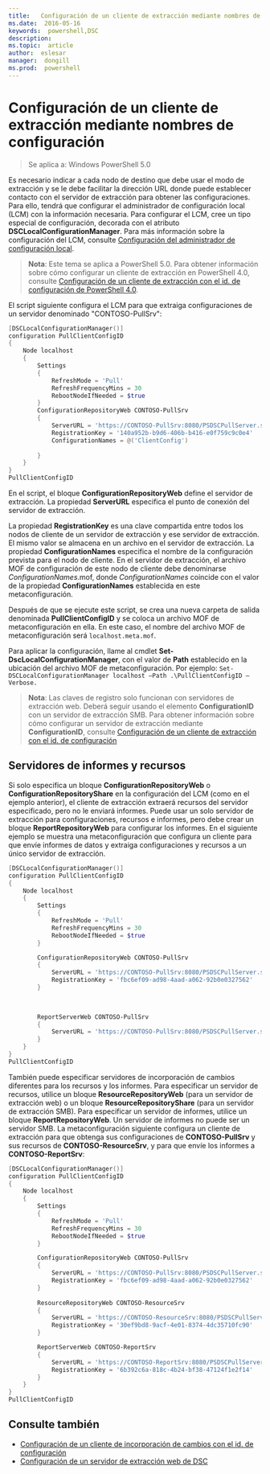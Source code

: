 ```yaml
---
title:   Configuración de un cliente de extracción mediante nombres de configuración
ms.date:  2016-05-16
keywords:  powershell,DSC
description:  
ms.topic:  article
author:  eslesar
manager:  dongill
ms.prod:  powershell
---
```


# Configuración de un cliente de extracción mediante nombres de configuración

> Se aplica a: Windows PowerShell 5.0

Es necesario indicar a cada nodo de destino que debe usar el modo de extracción y se le debe facilitar la dirección URL donde puede establecer contacto con el servidor de extracción para obtener las configuraciones. Para ello, tendrá que configurar el administrador de configuración local (LCM) con la información necesaria. Para configurar el LCM, cree un tipo especial de configuración, decorada con el atributo **DSCLocalConfigurationManager**. Para más información sobre la configuración del LCM, consulte [Configuración del administrador de configuración local](metaConfig.md).

> **Nota**: Este tema se aplica a PowerShell 5.0. Para obtener información sobre cómo configurar un cliente de extracción en PowerShell 4.0, consulte [Configuración de un cliente de extracción con el id. de configuración de PowerShell 4.0](pullClientConfigID4.md).

El script siguiente configura el LCM para que extraiga configuraciones de un servidor denominado "CONTOSO-PullSrv":

```powershell
[DSCLocalConfigurationManager()]
configuration PullClientConfigID
{
    Node localhost
    {
        Settings
        {
            RefreshMode = 'Pull'
            RefreshFrequencyMins = 30 
            RebootNodeIfNeeded = $true
        }
        ConfigurationRepositoryWeb CONTOSO-PullSrv
        {
            ServerURL = 'https://CONTOSO-PullSrv:8080/PSDSCPullServer.svc'
            RegistrationKey = '140a952b-b9d6-406b-b416-e0f759c9c0e4'
            ConfigurationNames = @('ClientConfig')
            
        }      
    }
}
PullClientConfigID
```

En el script, el bloque **ConfigurationRepositoryWeb** define el servidor de extracción. La propiedad **ServerURL** especifica el punto de conexión del servidor de extracción.

La propiedad **RegistrationKey** es una clave compartida entre todos los nodos de cliente de un servidor de extracción y ese servidor de extracción. El mismo valor se almacena en un archivo en el servidor de extracción. La propiedad **ConfigurationNames** especifica el nombre de la configuración prevista para el nodo de cliente. En el servidor de extracción, el archivo MOF de configuración de este nodo de cliente debe denominarse *ConfigurationNames*.mof, donde *ConfigurationNames* coincide con el valor de la propiedad **ConfigurationNames** establecida en este metaconfiguración.

Después de que se ejecute este script, se crea una nueva carpeta de salida denominada **PullClientConfigID** y se coloca un archivo MOF de metaconfiguración en ella. En este caso, el nombre del archivo MOF de metaconfiguración será `localhost.meta.mof`.

Para aplicar la configuración, llame al cmdlet **Set-DscLocalConfigurationManager**, con el valor de **Path** establecido en la ubicación del archivo MOF de metaconfiguración. Por ejemplo: `Set-DSCLocalConfigurationManager localhost –Path .\PullClientConfigID –Verbose.`

> **Nota**: Las claves de registro solo funcionan con servidores de extracción web. Deberá seguir usando el elemento **ConfigurationID** con un servidor de extracción SMB. Para obtener información sobre cómo configurar un servidor de extracción mediante **ConfigurationID**, consulte [Configuración de un cliente de extracción con el id. de configuración](pullClientConfigID.md)

## Servidores de informes y recursos

Si solo especifica un bloque **ConfigurationRepositoryWeb** o **ConfigurationRepositoryShare** en la configuración del LCM (como en el ejemplo anterior), el cliente de extracción extraerá recursos del servidor especificado, pero no le enviará informes. Puede usar un solo servidor de extracción para configuraciones, recursos e informes, pero debe crear un bloque **ReportRepositoryWeb** para configurar los informes. En el siguiente ejemplo se muestra una metaconfiguración que configura un cliente para que envíe informes de datos y extraiga configuraciones y recursos a un único servidor de extracción.

```powershell
[DSCLocalConfigurationManager()]
configuration PullClientConfigID
{
    Node localhost
    {
        Settings
        {
            RefreshMode = 'Pull'
            RefreshFrequencyMins = 30 
            RebootNodeIfNeeded = $true
        }

        ConfigurationRepositoryWeb CONTOSO-PullSrv
        {
            ServerURL = 'https://CONTOSO-PullSrv:8080/PSDSCPullServer.svc'
            RegistrationKey = 'fbc6ef09-ad98-4aad-a062-92b0e0327562'
        }
        
        

        ReportServerWeb CONTOSO-PullSrv
        {
            ServerURL = 'https://CONTOSO-PullSrv:8080/PSDSCPullServer.svc'
        }
    }
}
PullClientConfigID
```


También puede especificar servidores de incorporación de cambios diferentes para los recursos y los informes. Para especificar un servidor de recursos, utilice un bloque **ResourceRepositoryWeb** (para un servidor de extracción web) o un bloque **ResourceRepositoryShare** (para un servidor de extracción SMB).
Para especificar un servidor de informes, utilice un bloque **ReportRepositoryWeb**. Un servidor de informes no puede ser un servidor SMB.
La metaconfiguración siguiente configura un cliente de extracción para que obtenga sus configuraciones de **CONTOSO-PullSrv** y sus recursos de **CONTOSO-ResourceSrv**, y para que envíe los informes a **CONTOSO-ReportSrv**:

```powershell
[DSCLocalConfigurationManager()]
configuration PullClientConfigID
{
    Node localhost
    {
        Settings
        {
            RefreshMode = 'Pull'
            RefreshFrequencyMins = 30 
            RebootNodeIfNeeded = $true
        }

        ConfigurationRepositoryWeb CONTOSO-PullSrv
        {
            ServerURL = 'https://CONTOSO-PullSrv:8080/PSDSCPullServer.svc'
            RegistrationKey = 'fbc6ef09-ad98-4aad-a062-92b0e0327562'
        }
        
        ResourceRepositoryWeb CONTOSO-ResourceSrv
        {
            ServerURL = 'https://CONTOSO-ResourceSrv:8080/PSDSCPullServer.svc'
            RegistrationKey = '30ef9bd8-9acf-4e01-8374-4dc35710fc90'
        }

        ReportServerWeb CONTOSO-ReportSrv
        {
            ServerURL = 'https://CONTOSO-ReportSrv:8080/PSDSCPullServer.svc'
            RegistrationKey = '6b392c6a-818c-4b24-bf38-47124f1e2f14'
        }
    }
}
PullClientConfigID
```

## Consulte también

* [Configuración de un cliente de incorporación de cambios con el id. de configuración](pullClientConfigID.md)
* [Configuración de un servidor de extracción web de DSC](pullServer.md)



<!--HONumber=May16_HO3-->


